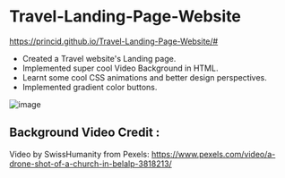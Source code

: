 # Travel-Landing-Page-Website

https://princid.github.io/Travel-Landing-Page-Website/#


- Created a Travel website's Landing page.
- Implemented super cool Video Background in HTML.
- Learnt some cool CSS animations and better design perspectives.
- Implemented gradient color buttons.

![image](https://user-images.githubusercontent.com/90444477/179989239-72e1137c-4127-4516-88ce-1837431aa3ba.png)


## Background Video Credit :
Video by SwissHumanity from Pexels: https://www.pexels.com/video/a-drone-shot-of-a-church-in-belalp-3818213/
